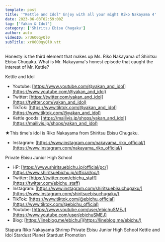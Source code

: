 ```yaml
---
template: post
title: '"Kettle and Idol" Enjoy with all your might Riko Nakayama 4'
date: 2023-06-03T02:59:00Z
tag: ['Yakan & Idol']
category: ['Shiritsu Ebisu Chugaku']
author: auto 
videoID: xrU6O0qyQl0
subTitle: xrU6O0qyQl0.vtt
---
```

Honesty is the third element that makes up Ms. Riko Nakayama of Shiritsu Ebisu Chugaku.
What is Mr. Nakayama's honest episode that caught the interest of Mr. Kettle?

Kettle and Idol

- Youtube: [https://www.youtube.com/@yakan_and_idol](https://www.youtube.com/@yakan_and_idol)
- Twitter: [https://twitter.com/yakan_and_idol](https://twitter.com/yakan_and_idol)
- TikTok: [https://www.tiktok.com/@yakan_and_idol](https://www.tiktok.com/@yakan_and_idol)
- Kettle goods: [https://mailivis.jp/shops/yakan_and_idol](https://mailivis.jp/shops/yakan_and_idol)


★This time's idol is Riko Nakayama from Shiritsu Ebisu Chugaku.

- Instagram: [https://www.instagram.com/nakayama_riko_official/](https://www.instagram.com/nakayama_riko_official/)

Private Ebisu Junior High School

- HP: [https://www.shiritsuebichu.jp/official/pc/](https://www.shiritsuebichu.jp/official/pc/)
- Twitter: [https://twitter.com/ebichu_staff](https://twitter.com/ebichu_staff)
- Instagram: [https://www.instagram.com/shiritsuebisuchugaku/](https://www.instagram.com/shiritsuebisuchugaku/)
- TikTok: [https://www.tiktok.com/@ebichu_official](https://www.tiktok.com/@ebichu_official)
- Youtube: [https://www.youtube.com/user/ebichuSMEJ](https://www.youtube.com/user/ebichuSMEJ)
- Blog: [https://lineblog.me/ebichu/](https://lineblog.me/ebichu/)

Stapura Riko Nakayama Shrimp Private Ebisu Junior High School Kettle and Idol Stardust Planet Stardust Promotion